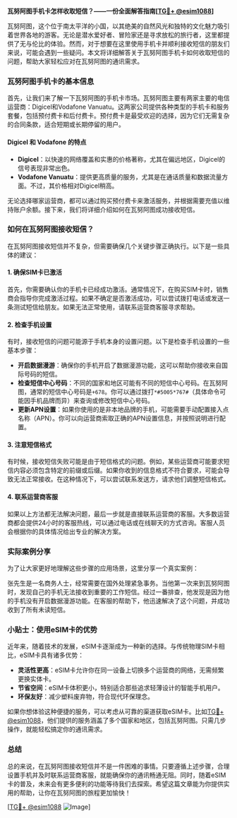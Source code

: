 **瓦努阿图手机卡怎样收取短信？——一份全面解答指南[[TG💪+ @esim1088](https://t.me/s/esim1088)]**

瓦努阿图，这个位于南太平洋的小国，以其绝美的自然风光和独特的文化魅力吸引着世界各地的游客。无论是潜水爱好者、冒险家还是寻求放松的旅行者，这里都提供了无与伦比的体验。然而，对于想要在这里使用手机卡并顺利接收短信的朋友们来说，可能会遇到一些疑问。本文将详细解答关于瓦努阿图手机卡如何收取短信的问题，帮助大家轻松应对在瓦努阿图的通讯需求。

### 瓦努阿图手机卡的基本信息

首先，让我们来了解一下瓦努阿图的手机卡市场。瓦努阿图主要有两家主要的电信运营商：Digicel和Vodafone Vanuatu。这两家公司提供各种类型的手机卡和服务套餐，包括预付费卡和后付费卡。预付费卡是最受欢迎的选择，因为它们无需复杂的合同条款，适合短期或长期停留的用户。

#### Digicel 和 Vodafone 的特点

- **Digicel**：以快速的网络覆盖和实惠的价格著称，尤其在偏远地区，Digicel的信号表现非常出色。
- **Vodafone Vanuatu**：提供更高质量的服务，尤其是在通话质量和数据流量方面。不过，其价格相对Digicel稍高。

无论选择哪家运营商，都可以通过购买预付费卡来激活服务，并根据需要充值以维持账户余额。接下来，我们将详细介绍如何在瓦努阿图成功接收短信。

### 如何在瓦努阿图接收短信？

在瓦努阿图接收短信并不复杂，但需要确保几个关键步骤正确执行。以下是一些具体的建议：

#### 1. 确保SIM卡已激活

首先，你需要确认你的手机卡已经成功激活。通常情况下，在购买SIM卡时，销售商会指导你完成激活过程。如果不确定是否激活成功，可以尝试拨打电话或发送一条测试短信给朋友。如果无法正常使用，请联系运营商客服寻求帮助。

#### 2. 检查手机设置

有时，接收短信的问题可能源于手机本身的设置问题。以下是检查手机设置的一些基本步骤：

- **开启数据漫游**：确保你的手机开启了数据漫游功能，这可以帮助你接收来自国际号码的短信。
- **检查短信中心号码**：不同的国家和地区可能有不同的短信中心号码。在瓦努阿图，通常的短信中心号码是`+678`。你可以通过拨打`*#5005*767#`（具体命令可能因手机品牌而异）来查询或修改短信中心号码。
- **更新APN设置**：如果你使用的是非本地品牌的手机，可能需要手动配置接入点名称（APN）。你可以向运营商索取正确的APN设置信息，并按照说明进行配置。

#### 3. 注意短信格式

有时候，接收短信失败可能是由于短信格式的问题。例如，某些运营商可能要求短信内容必须包含特定的前缀或后缀。如果你收到的信息格式不符合要求，可能会导致无法正常接收。在这种情况下，可以尝试联系发送方，请求他们调整短信格式。

#### 4. 联系运营商客服

如果以上方法都无法解决问题，最后一步就是直接联系运营商的客服。大多数运营商都会提供24小时的客服热线，可以通过电话或在线聊天的方式咨询。客服人员会根据你的具体情况给出专业的解决方案。

### 实际案例分享

为了让大家更好地理解这些步骤的应用场景，这里分享一个真实案例：

张先生是一名商务人士，经常需要在国外处理紧急事务。当他第一次来到瓦努阿图时，发现自己的手机无法接收到重要的工作短信。经过一番排查，他发现是因为他的手机没有开启数据漫游功能。在客服的帮助下，他迅速解决了这个问题，并成功收到了所有未读短信。

### 小贴士：使用eSIM卡的优势

近年来，随着技术的发展，eSIM卡逐渐成为一种新的选择。与传统物理SIM卡相比，eSIM卡具有诸多优势：

- **灵活性更高**：eSIM卡允许你在同一设备上切换多个运营商的网络，无需频繁更换实体卡。
- **节省空间**：eSIM卡体积更小，特别适合那些追求轻薄设计的智能手机用户。
- **环保友好**：减少塑料废弃物，符合现代环保理念。

如果你想体验这种便捷的服务，可以考虑从可靠的渠道获取eSIM卡。比如[TG💪+ @esim1088](https://t.me/s/esim1088)，他们提供的服务涵盖了多个国家和地区，包括瓦努阿图。只需几步操作，就能轻松搞定你的通讯需求。

### 总结

总的来说，在瓦努阿图接收短信并不是一件困难的事情。只要遵循上述步骤，合理设置手机并及时联系运营商客服，就能确保你的通讯畅通无阻。同时，随着eSIM卡的普及，未来会有更多便利的功能等待我们去探索。希望这篇文章能为你提供实用的帮助，让你在瓦努阿图的旅程更加愉快！

[[TG💪+ @esim1088](https://t.me/s/esim1088) ![Image](https://i.postimg.cc/4NQfJmqS/Snipaste-2025-05-13-00-14-12.png)]